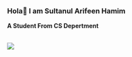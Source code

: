 ### Hola👋 I am Sultanul Arifeen Hamim
**A Student From CS Depertment**
 
<br>

<img src="https://github-readme-stats.vercel.app/api?username=Arifeenhamim&&show_icons=true&title_color=ffffff&icon_color=bb2acf&text_color=daf7dc&bg_color=080808">
<!--
**Arifeenhamim/Arifeenhamim** is a ✨ _special_ ✨ repository because its `README.md` (this file) appears on your GitHub profile.

Here are some ideas to get you started:

- 🔭 I’m currently working on ...
- 🌱 I’m currently learning ...
- 👯 I’m looking to collaborate on ...
- 🤔 I’m looking for help with ...
- 💬 Ask me about ...
- 📫 How to reach me: ...
- 😄 Pronouns: ...
- ⚡ Fun fact: ...
-->

